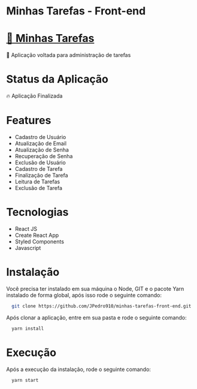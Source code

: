 # Minhas Tarefas - Front-end

# <a href="https://minhas-tarefas-jp-dev.herokuapp.com/">🔗 Minhas Tarefas</a>
<p>🚀 Aplicação voltada para administração de tarefas</p>

# Status da Aplicação
<p>🔥 Aplicação Finalizada</p>

# Features
- Cadastro de Usuário
- Atualização de Email
- Atualização de Senha
- Recuperação de Senha
- Exclusão de Usuário
- Cadastro de Tarefa
- Finalização de Tarefa
- Leitura de Tarefas 
- Exclusão de Tarefa

# Tecnologias
- React JS
- Create React App
- Styled Components
- Javascript

# Instalação
Você precisa ter instalado em sua máquina o Node, GIT e o pacote Yarn instalado de forma global, após isso rode o seguinte comando: 
```sh
  git clone https://github.com/JPedro910/minhas-tarefas-front-end.git
```
Após clonar a aplicação, entre em sua pasta e rode o seguinte comando:
```sh
  yarn install
```
# Execução
Após a execução da instalação, rode o seguinte comando:
```sh
  yarn start
```
